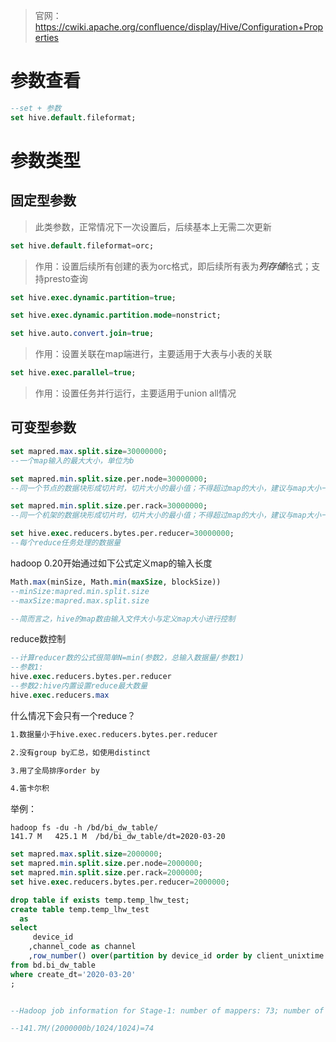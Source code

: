 > 官网：https://cwiki.apache.org/confluence/display/Hive/Configuration+Properties

# 参数查看

```sql
--set + 参数
set hive.default.fileformat;
```



# 参数类型

## 固定型参数

> 此类参数，正常情况下一次设置后，后续基本上无需二次更新



```sql
set hive.default.fileformat=orc;
```

> 作用：设置后续所有创建的表为orc格式，即后续所有表为***列存储***格式；支持presto查询



```sql
set hive.exec.dynamic.partition=true;

set hive.exec.dynamic.partition.mode=nonstrict;
```



```sql
set hive.auto.convert.join=true;
```

> 作用：设置关联在map端进行，主要适用于大表与小表的关联



```sql
set hive.exec.parallel=true;
```

> 作用：设置任务并行运行，主要适用于union all情况



## 可变型参数

```sql
set mapred.max.split.size=30000000;
--一个map输入的最大大小，单位为b

set mapred.min.split.size.per.node=30000000;
--同一个节点的数据块形成切片时，切片大小的最小值；不得超过map的大小，建议与map大小一致

set mapred.min.split.size.per.rack=30000000;
--同一个机架的数据块形成切片时，切片大小的最小值；不得超过map的大小，建议与map大小一致

set hive.exec.reducers.bytes.per.reducer=30000000;
--每个reduce任务处理的数据量
```



hadoop 0.20开始通过如下公式定义map的输入长度

```sql
Math.max(minSize, Math.min(maxSize, blockSize))
--minSize:mapred.min.split.size
--maxSize:mapred.max.split.size

--简而言之，hive的map数由输入文件大小与定义map大小进行控制
```



reduce数控制

```sql
--计算reducer数的公式很简单N=min(参数2，总输入数据量/参数1)
--参数1:
hive.exec.reducers.bytes.per.reducer
--参数2:hive内置设置reduce最大数量
hive.exec.reducers.max
```



什么情况下会只有一个reduce？

```tex
1.数据量小于hive.exec.reducers.bytes.per.reducer

2.没有group by汇总，如使用distinct

3.用了全局排序order by

4.笛卡尔积
```





举例：

```shell
hadoop fs -du -h /bd/bi_dw_table/
141.7 M   425.1 M  /bd/bi_dw_table/dt=2020-03-20
```

```sql
set mapred.max.split.size=2000000;
set mapred.min.split.size.per.node=2000000;
set mapred.min.split.size.per.rack=2000000;
set hive.exec.reducers.bytes.per.reducer=2000000;

drop table if exists temp.temp_lhw_test;
create table temp.temp_lhw_test
  as
select
     device_id
    ,channel_code as channel
    ,row_number() over(partition by device_id order by client_unixtime asc) as rnk
from bd.bi_dw_table
where create_dt='2020-03-20'
;


--Hadoop job information for Stage-1: number of mappers: 73; number of reducers: 75

--141.7M/(2000000b/1024/1024)=74
```


